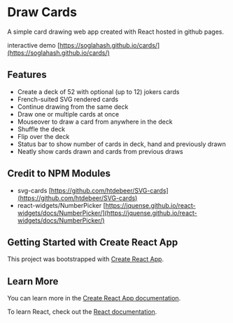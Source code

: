 
# Draw Cards
A simple card drawing web app created with React hosted in github pages.

interactive demo [https://soglahash.github.io/cards/](https://soglahash.github.io/cards/)

## Features

* Create a deck of 52 with optional (up to 12) jokers cards
* French-suited SVG rendered cards
* Continue drawing from the same deck
* Draw one or multiple cards at once
* Mouseover to draw a card from anywhere in the deck
* Shuffle the deck
* Flip over the deck
* Status bar to show number of cards in deck, hand and previously drawn
* Neatly show cards drawn and cards from previous draws


## Credit to NPM Modules
* svg-cards [https://github.com/htdebeer/SVG-cards](https://github.com/htdebeer/SVG-cards)
* react-widgets/NumberPicker [https://jquense.github.io/react-widgets/docs/NumberPicker/](https://jquense.github.io/react-widgets/docs/NumberPicker/)

## Getting Started with Create React App

This project was bootstrapped with [Create React App](https://github.com/facebook/create-react-app).

## Learn More

You can learn more in the [Create React App documentation](https://facebook.github.io/create-react-app/docs/getting-started).

To learn React, check out the [React documentation](https://reactjs.org/).
